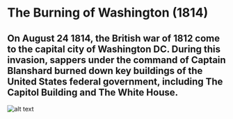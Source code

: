 # The Burning of Washington (1814)
## On August 24 1814, the British war of 1812 come to the capital city of Washington DC. During this invasion, sappers under the command of Captain Blanshard burned down key buildings of the United States federal government, including The Capitol Building and The White House.
![alt text](https://upload.wikimedia.org/wikipedia/commons/9/9c/British_Burning_Washington.jpg)
